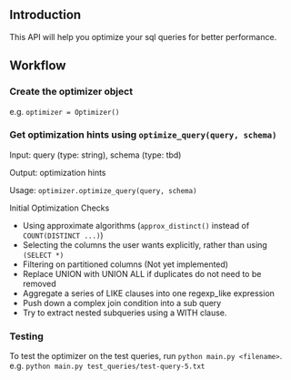 
## Introduction
This API will help you optimize your sql queries for better performance.

## Workflow

### Create the optimizer object
e.g. `optimizer = Optimizer()`

### Get optimization hints using `optimize_query(query, schema)`

Input: query (type: string), schema (type: tbd)

Output: optimization hints

Usage: `optimizer.optimize_query(query, schema)`

Initial Optimization Checks
  * Using approximate algorithms (`approx_distinct()` instead of `COUNT(DISTINCT ...)`)
  * Selecting the columns the user wants explicitly, rather than using `(SELECT *)`
  * Filtering on partitioned columns (Not yet implemented)
  * Replace UNION with UNION ALL if duplicates do not need to be removed
  * Aggregate a series of LIKE clauses into one regexp_like expression
  * Push down a complex join condition into a sub query
  * Try to extract nested subqueries using a WITH clause.

### Testing
To test the optimizer on the test queries, run `python main.py <filename>`.
e.g. `python main.py test_queries/test-query-5.txt`
